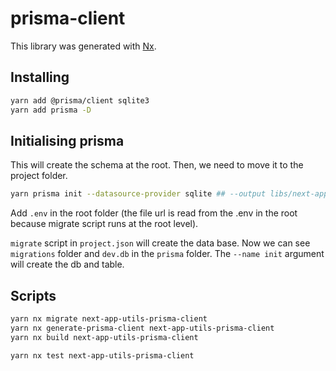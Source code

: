# prisma-client

This library was generated with [Nx](https://nx.dev).

## Installing

```bash
yarn add @prisma/client sqlite3
yarn add prisma -D
```

## Initialising prisma

This will create the schema at the root. Then, we need to move it to the project folder.

```bash
yarn prisma init --datasource-provider sqlite ## --output libs/next-app/utils/prisma-client will generate the client to whichever folder we specify.
```

Add `.env` in the root folder (the file url is read from the .env in the root because migrate script runs at the root level).

`migrate` script in `project.json` will create the data base. Now we can see `migrations` folder and `dev.db` in the `prisma` folder. The `--name init` argument will create the db and table.

## Scripts

```bash
yarn nx migrate next-app-utils-prisma-client
yarn nx generate-prisma-client next-app-utils-prisma-client
yarn nx build next-app-utils-prisma-client

yarn nx test next-app-utils-prisma-client
```
